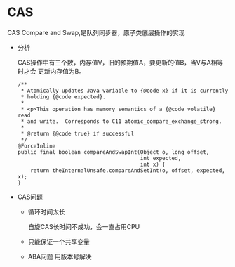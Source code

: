 # CAS

CAS Compare and Swap,是队列同步器，原子类底层操作的实现

- 分析
    
    CAS操作中有三个数，内存值V，旧的预期值A，要更新的值B，当V与A相等时才会
    更新内存值为B。
    ```
    /**
     * Atomically updates Java variable to {@code x} if it is currently
     * holding {@code expected}.
     *
     * <p>This operation has memory semantics of a {@code volatile} read
     * and write.  Corresponds to C11 atomic_compare_exchange_strong.
     *
     * @return {@code true} if successful
     */
    @ForceInline
    public final boolean compareAndSwapInt(Object o, long offset,
                                           int expected,
                                           int x) {
        return theInternalUnsafe.compareAndSetInt(o, offset, expected, x);
    }
    ```
- CAS问题

    - 循环时间太长
        
        自旋CAS长时间不成功，会一直占用CPU
        
     - 只能保证一个共享变量
     - ABA问题
        用版本号解决
        